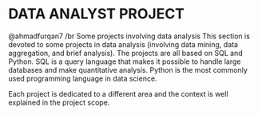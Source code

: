 DATA ANALYST PROJECT
====================
@ahmadfurqan7
/br
Some projects involving data analysis This section is devoted to some projects in data analysis (involving data mining, data aggregation, and brief analysis). The projects are all based on SQL and Python. SQL is a query language that makes it possible to handle large databases and make quantitative analysis. Python is the most commonly used programming language in data science.

Each project is dedicated to a different area and the context is well explained in the project scope.
